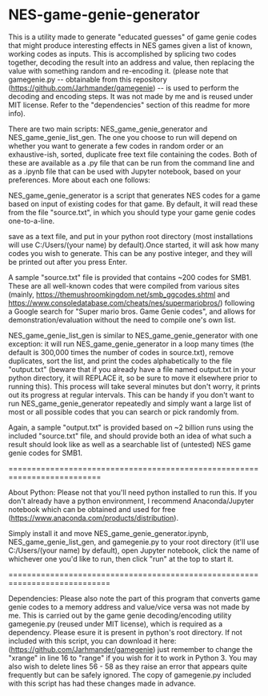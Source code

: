 # NES-game-genie-generator
This is a utility made to generate "educated guesses" of game genie
codes that might produce interesting effects in NES games given a 
list of known, working codes as inputs. This is accomplished by 
splicing two codes together, decoding the result into an address
and value, then replacing the value with something random and 
re-encoding it. (please note that gamegenie.py -- obtainable from 
this repository (https://github.com/Jarhmander/gamegenie) -- is 
used to perform the decoding and encoding steps. It was not made
by me and is reused under MIT license. Refer to the "dependencies" 
section of this readme for more info). 

There are two main scripts: NES_game_genie_generator and 
NES_game_genie_list_gen. The one you choose to run will depend on 
whether you want to generate a few codes in random order or an 
exhaustive-ish, sorted, duplicate free text file containing the 
codes. Both of these are available as a .py file that can be run 
from the command line and as a .ipynb file that can be used with 
Jupyter notebook, based on your preferences. More about each one
follows:

NES_game_genie_generator is a script that generates NES codes for a 
game based on input of existing codes for that game. By default, it 
will read these from the file "source.txt", in which you should type 
your game genie codes one-to-a-line.

save as a text file, and put in your python root directory (most
installations will use C:/Users/(your name) by default).Once 
started, it will ask how many codes you wish to generate. This 
can be any postive integer, and they will be printed out after you 
press Enter. 

A sample "source.txt" file is provided that contains ~200 codes for
SMB1. These are all well-known codes that were compiled from various 
sites (mainly, https://themushroomkingdom.net/smb_ggcodes.shtml and 
https://www.consoledatabase.com/cheats/nes/supermariobros/) following
a Google search for "Super mario bros. Game Genie codes", and
allows for demonstration/evaluation without the need to compile one's
own list. 

NES_game_genie_list_gen is similar to NES_game_genie_generator with
one exception: it will run NES_game_genie_generator in a loop many 
times (the default is 300,000 times the number of codes in 
source.txt), remove duplicates, sort the list, and print the codes
alphabetically to the file "output.txt" (beware that if you already
have a file named output.txt in your python directory, it will 
REPLACE it, so be sure to move it elsewhere prior to running this).
This process will take several minutes but don't worry, it prints 
out its progress at regular intervals. This can be handy if you don't
want to run NES_game_genie_generator repeatedly and simply want a 
large list of most or all possible codes that you can search or pick
randomly from. 

Again, a sample "output.txt" is provided based on ~2 billion runs using 
the included "source.txt" file, and should provide both an idea of what 
such a result should look like as well as a searchable list of (untested) 
NES game genie codes for SMB1. 

==========================================================================

About Python: 
Please not that you'll need python installed to run this. If you
don't already have a python environment, I recommend
Anaconda/Jupyter notebook which can be obtained and used 
for free (https://www.anaconda.com/products/distribution).
 
Simply install it and move 
NES_game_genie_generator.ipynb, NES_game_genie_list_gen, and
gamegenie.py to your root directory (it'll use C:/Users/(your name) 
by default), open Jupyter notebook, click 
the name of whichever one you'd like to run, then click "run" at the 
top to start it.

============================================================================

Dependencies: 
Please also note the part of this program that converts game genie codes 
to a memory address and value/vice versa was not made by me. This 
is carried out by the game genie decoding/encoding 
utility gamegenie.py (reused under MIT  license), which is required
as a dependency. Please esure it is present in python's root directory.
If not included with this script, you can download it here: 
(https://github.com/Jarhmander/gamegenie) just remember to change the 
"xrange" in line 16 to "range" if you wish for it to work in Python 3.
You may also wish to delete lines 56 - 58 as they raise an error that 
appears quite frequently but can be safely ignored. The copy of 
gamegenie.py included with this script has had these changes made in 
advance. 
